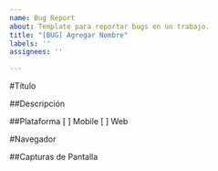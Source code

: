 ```yaml
---
name: Bug Report
about: Template para reportar bugs en un trabajo.
title: "[BUG] Agregar Nombre"
labels: ''
assignees: ''

---
```


#Título

##Descripción

##Plataforma
[ ] Mobile
[ ] Web

#Navegador
 
##Capturas de Pantalla
